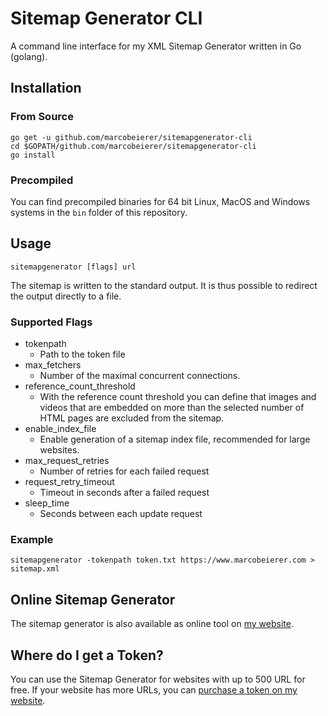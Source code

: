 # Sitemap Generator CLI
A command line interface for my XML Sitemap Generator written in Go (golang).

## Installation

### From Source
	go get -u github.com/marcobeierer/sitemapgenerator-cli
	cd $GOPATH/github.com/marcobeierer/sitemapgenerator-cli
	go install

### Precompiled
You can find precompiled binaries for 64 bit Linux, MacOS and Windows systems in the `bin` folder of this repository.

## Usage
	sitemapgenerator [flags] url

The sitemap is written to the standard output. It is thus possible to redirect the output directly to a file.

### Supported Flags
- tokenpath
	- Path to the token file
- max\_fetchers
	- Number of the maximal concurrent connections.
- reference\_count\_threshold
	- With the reference count threshold you can define that images and videos that are embedded on more than the selected number of HTML pages are excluded from the sitemap.
- enable\_index\_file
	- Enable generation of a sitemap index file, recommended for large websites.
- max\_request\_retries
	- Number of retries for each failed request
- request\_retry\_timeout
	- Timeout in seconds after a failed request
- sleep\_time
	- Seconds between each update request

### Example
	sitemapgenerator -tokenpath token.txt https://www.marcobeierer.com > sitemap.xml

## Online Sitemap Generator
The sitemap generator is also available as online tool on [my website](https://www.marcobeierer.com/tools/sitemap-generator).

## Where do I get a Token?
You can use the Sitemap Generator for websites with up to 500 URL for free. If your website has more URLs, you can [purchase a token on my website](https://www.marcobeierer.com/purchase).
